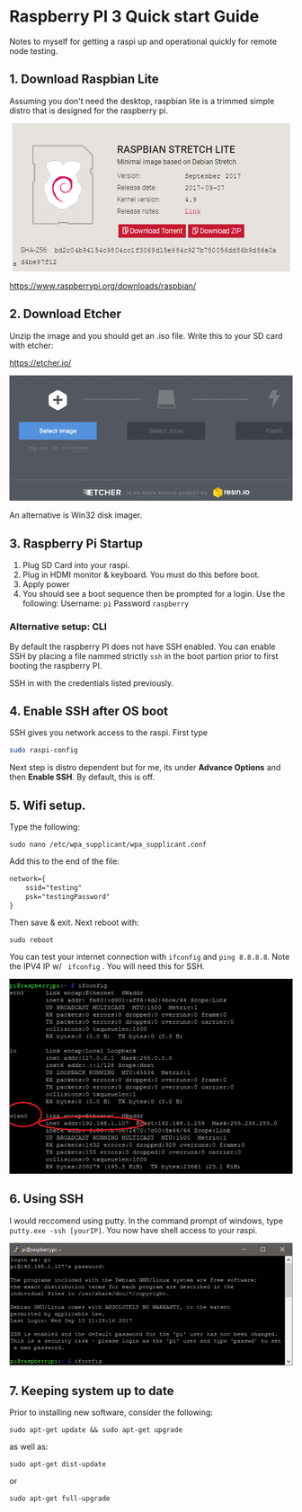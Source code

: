# Raspberry PI 3 Quick start Guide

Notes to myself for getting a raspi up and operational quickly for remote node testing. 

## 1. Download Raspbian Lite

Assuming you don't need the desktop, raspbian lite is a trimmed simple distro that is designed for the raspberry pi. 

<p align='center'><img src='Images/raspImage.PNG'></p>

https://www.raspberrypi.org/downloads/raspbian/

## 2. Download Etcher

Unzip the image and you should get an .iso file. Write this to your SD card with etcher: 

https://etcher.io/

<p align='center'><img src='Images/etcher.PNG'></p>

An alternative is Win32 disk imager.

## 3. Raspberry Pi Startup

1. Plug SD Card into your raspi.
2. Plug in HDMI monitor & keyboard. You must do this before boot. 
3. Apply power
4. You should see a boot sequence then be prompted for a login. Use the following:
Username: ``pi``
Password ``raspberry``

### Alternative setup: CLI 

By default the raspberry PI does not have SSH enabled. You can enable SSH by placing a file nammed strictly `ssh` in the boot partion prior to first booting the raspberry PI. 

SSH in with the credentials listed previously. 

## 4. Enable SSH after OS boot 

SSH gives you network access to the raspi. First type

```bash
sudo raspi-config
```
Next step is distro dependent but for me, its under **Advance Options** and then **Enable SSH**. By default, this is off. 

## 5. Wifi setup.

Type the following: 

```
sudo nano /etc/wpa_supplicant/wpa_supplicant.conf
```

Add this to the end of the file: 

```
network={
    ssid="testing"
    psk="testingPassword"
}
```

Then save & exit. Next reboot with:

```
sudo reboot
```

You can test your internet connection with `` ifconfig `` and `` ping 8.8.8.8 ``. Note the IPV4 IP w/ `` ifconfig`` . You will need this for SSH. 

<p align='center'><img src='Images/ifconfig.png'></p>


## 6. Using SSH

I would reccomend using putty. In the command prompt of windows, type ``putty.exe -ssh [yourIP]``. You now have shell access to your raspi. 

<p align='center'><img src='Images/putty.png'></p>

## 7. Keeping system up to date

Prior to installing new software, consider the following: 

```
sudo apt-get update && sudo apt-get upgrade
```
as well as:

```
sudo apt-get dist-update 
```
or 
```
sudo apt-get full-upgrade 
```



